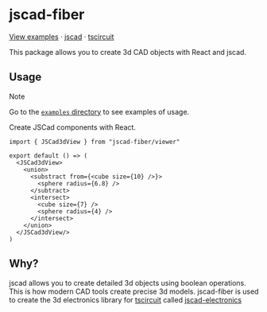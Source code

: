 # jscad-fiber

[View examples](https://tscircuit.github.io/jscad-fiber/) &middot; [jscad](https://github.com/jscad/OpenJSCAD.org) &middot; [tscircuit](https://github.com/tscircuit/tscircuit)

This package allows you to create 3d CAD objects with React and jscad.

## Usage

> [!NOTE]
> Go to the [`examples` directory](./examples) to see examples of usage.

Create JSCad components with React.

```tsx
import { JSCad3dView } from "jscad-fiber/viewer"

export default () => (
  <JSCad3dView>
    <union>
      <substract from={<cube size={10} />}>
        <sphere radius={6.8} />
      </subtract>
      <intersect>
        <cube size={7} />
        <sphere radius={4} />
      </intersect>
    </union>
  </JSCad3dView/>
)
```

## Why?

jscad allows you to create detailed 3d objects using boolean operations. This
is how modern CAD tools create precise 3d models. jscad-fiber is used to
create the 3d electronics library for [tscircuit](https://github.com/tscircuit/tscircuit) called
[jscad-electronics](https://github.com/tscircuit/jscad-electronics)
